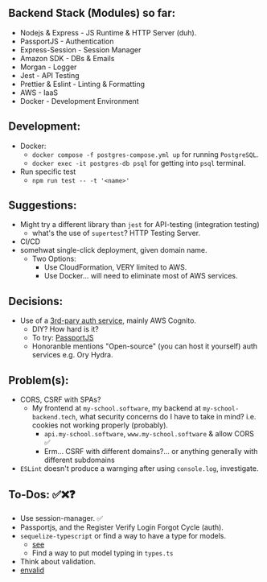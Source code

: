## Backend Stack (Modules) so far:

- Nodejs & Express - JS Runtime & HTTP Server (duh).
- PassportJS - Authentication
- Express-Session - Session Manager
- Amazon SDK - DBs & Emails
- Morgan - Logger
- Jest - API Testing
- Prettier & Eslint - Linting & Formatting
- AWS - IaaS
- Docker - Development Environment

## Development:

- Docker:
  - `docker compose -f postgres-compose.yml up` for running `PostgreSQL`.
  - `docker exec -it postgres-db psql` for getting into `psql` terminal.
- Run specific test
  - `npm run test -- -t '<name>'`

## Suggestions:

- Might try a different library than `jest` for API-testing (integration testing)
  - what's the use of `supertest`? HTTP Testing Server.
- CI/CD
- somehwat single-click deployment, given domain name.
  - Two Options:
    - Use CloudFormation, VERY limited to AWS.
    - Use Docker... will need to eliminate most of AWS services.

## Decisions:

- Use of a [3rd-pary auth service](https://youtu.be/Hh_kiZTTBr0), mainly AWS Cognito.
  - DIY? How hard is it?
  - To try: [PassportJS](https://www.passportjs.org/)
  - Honoranble mentions "Open-source" (you can host it yourself) auth services e.g. Ory Hydra.

## Problem(s):

- CORS, CSRF with SPAs?
  - My frontend at `my-school.software`, my backend at `my-school-backend.tech`, what security concerns do I have to take in mind? i.e. cookies not working properly (probably).
    - `api.my-school.software`, `www.my-school.software` & allow CORS ✅
    - Erm... CSRF with different domains?... or anything generally with different subdomains
- `ESLint` doesn't produce a warnging after using `console.log`, investigate.

## To-Dos: ✅❌❓

- Use session-manager. ✅
- Passportjs, and the Register Verify Login Forgot Cycle (auth).
- `sequelize-typescript` or find a way to have a type for models.
  - [see](https://sequelize.org/docs/v6/other-topics/typescript/)
  - Find a way to put model typing in `types.ts`
- Think about validation.
- [envalid](https://www.npmjs.com/package/envalid)

